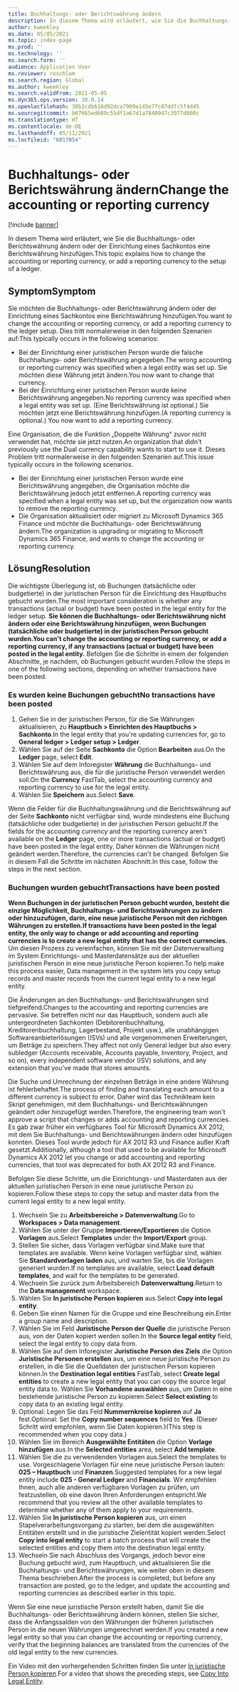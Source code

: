 ```yaml
---
title: Buchhaltungs- oder Berichtswährung ändern
description: In diesem Thema wird erläutert, wie Sie die Buchhaltungs- oder Berichtswährung ändern oder der Einrichtung eines Sachkontos eine Berichtswährung hinzufügen.
author: kweekley
ms.date: 05/05/2021
ms.topic: index-page
ms.prod: ''
ms.technology: ''
ms.search.form: ''
audience: Application User
ms.reviewer: roschlom
ms.search.region: Global
ms.author: kweekley
ms.search.validFrom: 2021-05-05
ms.dyn365.ops.version: 10.0.14
ms.openlocfilehash: 38b2cdb618d92dca7909a145e7fc07ddfc5f4d45
ms.sourcegitcommit: b67665ed689c55df1a67d1a7840947c3977d600c
ms.translationtype: HT
ms.contentlocale: de-DE
ms.lasthandoff: 05/11/2021
ms.locfileid: "6017054"
---
```

# <a name="change-the-accounting-or-reporting-currency"></a><span data-ttu-id="07563-103">Buchhaltungs- oder Berichtswährung ändern</span><span class="sxs-lookup"><span data-stu-id="07563-103">Change the accounting or reporting currency</span></span>

[!include [banner](../includes/banner.md)]

<span data-ttu-id="07563-104">In diesem Thema wird erläutert, wie Sie die Buchhaltungs- oder Berichtswährung ändern oder der Einrichtung eines Sachkontos eine Berichtswährung hinzufügen.</span><span class="sxs-lookup"><span data-stu-id="07563-104">This topic explains how to change the accounting or reporting currency, or add a reporting currency to the setup of a ledger.</span></span>

## <a name="symptom"></a><span data-ttu-id="07563-105">Symptom</span><span class="sxs-lookup"><span data-stu-id="07563-105">Symptom</span></span>

<span data-ttu-id="07563-106">Sie möchten die Buchhaltungs- oder Berichtswährung ändern oder der Einrichtung eines Sachkontos eine Berichtswährung hinzufügen.</span><span class="sxs-lookup"><span data-stu-id="07563-106">You want to change the accounting or reporting currency, or add a reporting currency to the ledger setup.</span></span> <span data-ttu-id="07563-107">Dies tritt normalerweise in den folgenden Szenarien auf:</span><span class="sxs-lookup"><span data-stu-id="07563-107">This typically occurs in the following scenarios:</span></span>

- <span data-ttu-id="07563-108">Bei der Einrichtung einer juristischen Person wurde die falsche Buchhaltungs- oder Berichtswährung angegeben.</span><span class="sxs-lookup"><span data-stu-id="07563-108">The wrong accounting or reporting currency was specified when a legal entity was set up.</span></span> <span data-ttu-id="07563-109">Sie möchten diese Währung jetzt ändern.</span><span class="sxs-lookup"><span data-stu-id="07563-109">You now want to change that currency.</span></span>
- <span data-ttu-id="07563-110">Bei der Einrichtung einer juristischen Person wurde keine Berichtswährung angegeben.</span><span class="sxs-lookup"><span data-stu-id="07563-110">No reporting currency was specified when a legal entity was set up.</span></span> <span data-ttu-id="07563-111">(Eine Berichtswährung ist optional.) Sie möchten jetzt eine Berichtswährung hinzufügen.</span><span class="sxs-lookup"><span data-stu-id="07563-111">(A reporting currency is optional.) You now want to add a reporting currency.</span></span>

<span data-ttu-id="07563-112">Eine Organisation, die die Funktion „Doppelte Währung“ zuvor nicht verwendet hat, möchte sie jetzt nutzen.</span><span class="sxs-lookup"><span data-stu-id="07563-112">An organization that didn't previously use the Dual currency capability wants to start to use it.</span></span> <span data-ttu-id="07563-113">Dieses Problem tritt normalerweise in den folgenden Szenarien auf.</span><span class="sxs-lookup"><span data-stu-id="07563-113">This issue typically occurs in the following scenarios.</span></span>

- <span data-ttu-id="07563-114">Bei der Einrichtung einer juristischen Person wurde eine Berichtswährung angegeben, die Organisation möchte die Berichtswährung jedoch jetzt entfernen.</span><span class="sxs-lookup"><span data-stu-id="07563-114">A reporting currency was specified when a legal entity was set up, but the organization now wants to remove the reporting currency.</span></span>
- <span data-ttu-id="07563-115">Die Organisation aktualisiert oder migriert zu Microsoft Dynamics 365 Finance und möchte die Buchhaltungs- oder Berichtswährung ändern.</span><span class="sxs-lookup"><span data-stu-id="07563-115">The organization is upgrading or migrating to Microsoft Dynamics 365 Finance, and wants to change the accounting or reporting currency.</span></span>

## <a name="resolution"></a><span data-ttu-id="07563-116">Lösung</span><span class="sxs-lookup"><span data-stu-id="07563-116">Resolution</span></span>

<span data-ttu-id="07563-117">Die wichtigste Überlegung ist, ob Buchungen (tatsächliche oder budgetierte) in der juristischen Person für die Einrichtung des Hauptbuchs gebucht wurden.</span><span class="sxs-lookup"><span data-stu-id="07563-117">The most important consideration is whether any transactions (actual or budget) have been posted in the legal entity for the ledger setup.</span></span> <span data-ttu-id="07563-118">**Sie können die Buchhaltungs- oder Berichtswährung nicht ändern oder eine Berichtswährung hinzufügen, wenn Buchungen (tatsächliche oder budgetierte) in der juristischen Person gebucht wurden.**</span><span class="sxs-lookup"><span data-stu-id="07563-118">**You can't change the accounting or reporting currency, or add a reporting currency, if any transactions (actual or budget) have been posted in the legal entity.**</span></span> <span data-ttu-id="07563-119">Befolgen Sie die Schritte in einem der folgenden Abschnitte, je nachdem, ob Buchungen gebucht wurden.</span><span class="sxs-lookup"><span data-stu-id="07563-119">Follow the steps in one of the following sections, depending on whether transactions have been posted.</span></span>

### <a name="no-transactions-have-been-posted"></a><span data-ttu-id="07563-120">Es wurden keine Buchungen gebucht</span><span class="sxs-lookup"><span data-stu-id="07563-120">No transactions have been posted</span></span>

1. <span data-ttu-id="07563-121">Gehen Sie in der juristischen Person, für die Sie Währungen aktualisieren, zu **Hauptbuch \> Einrichten des Hauptbuchs \> Sachkonto**.</span><span class="sxs-lookup"><span data-stu-id="07563-121">In the legal entity that you're updating currencies for, go to **General ledger \> Ledger setup \> Ledger**.</span></span>
2. <span data-ttu-id="07563-122">Wählen Sie auf der Seite **Sachkonto** die Option **Bearbeiten** aus.</span><span class="sxs-lookup"><span data-stu-id="07563-122">On the **Ledger** page, select **Edit**.</span></span>
3. <span data-ttu-id="07563-123">Wählen Sie auf dem Inforegister **Währung** die Buchhaltungs- und Berichtswährung aus, die für die juristische Person verwendet werden soll.</span><span class="sxs-lookup"><span data-stu-id="07563-123">On the **Currency** FastTab, select the accounting currency and reporting currency to use for the legal entity.</span></span>
4. <span data-ttu-id="07563-124">Wählen Sie **Speichern** aus.</span><span class="sxs-lookup"><span data-stu-id="07563-124">Select **Save**.</span></span>

<span data-ttu-id="07563-125">Wenn die Felder für die Buchhaltungswährung und die Berichtswährung auf der Seite **Sachkonto** nicht verfügbar sind, wurde mindestens eine Buchung (tatsächliche oder budgetierte) in der juristischen Person gebucht.</span><span class="sxs-lookup"><span data-stu-id="07563-125">If the fields for the accounting currency and the reporting currency aren't available on the **Ledger** page, one or more transactions (actual or budget) have been posted in the legal entity.</span></span> <span data-ttu-id="07563-126">Daher können die Währungen nicht geändert werden.</span><span class="sxs-lookup"><span data-stu-id="07563-126">Therefore, the currencies can't be changed.</span></span> <span data-ttu-id="07563-127">Befolgen Sie in diesem Fall die Schritte im nächsten Abschnitt.</span><span class="sxs-lookup"><span data-stu-id="07563-127">In this case, follow the steps in the next section.</span></span>

### <a name="transactions-have-been-posted"></a><span data-ttu-id="07563-128">Buchungen wurden gebucht</span><span class="sxs-lookup"><span data-stu-id="07563-128">Transactions have been posted</span></span>

<span data-ttu-id="07563-129">**Wenn Buchungen in der juristischen Person gebucht wurden, besteht die einzige Möglichkeit, Buchhaltungs- und Berichtswährungen zu ändern oder hinzuzufügen, darin, eine neue juristische Person mit den richtigen Währungen zu erstellen.**</span><span class="sxs-lookup"><span data-stu-id="07563-129">**If transactions have been posted in the legal entity, the only way to change or add accounting and reporting currencies is to create a new legal entity that has the correct currencies.**</span></span> <span data-ttu-id="07563-130">Um diesen Prozess zu vereinfachen, können Sie mit der Datenverwaltung im System Einrichtungs- und Masterdatensätze aus der aktuellen juristischen Person in eine neue juristische Person kopieren.</span><span class="sxs-lookup"><span data-stu-id="07563-130">To help make this process easier, Data management in the system lets you copy setup records and master records from the current legal entity to a new legal entity.</span></span>

<span data-ttu-id="07563-131">Die Änderungen an den Buchhaltungs- und Berichtswährungen sind tiefgreifend.</span><span class="sxs-lookup"><span data-stu-id="07563-131">Changes to the accounting and reporting currencies are pervasive.</span></span> <span data-ttu-id="07563-132">Sie betreffen nicht nur das Hauptbuch, sondern auch alle untergeordneten Sachkonten (Debitorenbuchhaltung, Kreditorenbuchhaltung, Lagerbestand, Projekt usw.), alle unabhängigen Softwareanbieterlösungen (ISVs) und alle vorgenommenen Erweiterungen, um Beträge zu speichern.</span><span class="sxs-lookup"><span data-stu-id="07563-132">They affect not only General ledger but also every subledger (Accounts receivable, Accounts payable, Inventory, Project, and so on), every independent software vendor (ISV) solutions, and any extension that you've made that stores amounts.</span></span>

<span data-ttu-id="07563-133">Die Suche und Umrechnung der einzelnen Beträge in eine andere Währung ist fehlerbehaftet.</span><span class="sxs-lookup"><span data-stu-id="07563-133">The process of finding and translating each amount to a different currency is subject to error.</span></span> <span data-ttu-id="07563-134">Daher wird das Technikteam kein Skript genehmigen, mit dem Buchhaltungs- und Berichtswährungen geändert oder hinzugefügt werden.</span><span class="sxs-lookup"><span data-stu-id="07563-134">Therefore, the engineering team won't approve a script that changes or adds accounting and reporting currencies.</span></span> <span data-ttu-id="07563-135">Es gab zwar früher ein verfügbares Tool für Microsoft Dynamics AX 2012, mit dem Sie Buchhaltungs- und Berichtswährungen ändern oder hinzufügen konnten. Dieses Tool wurde jedoch für AX 2012 R3 und Finance außer Kraft gesetzt.</span><span class="sxs-lookup"><span data-stu-id="07563-135">Additionally, although a tool that used to be available for Microsoft Dynamics AX 2012 let you change or add accounting and reporting currencies, that tool was deprecated for both AX 2012 R3 and Finance.</span></span>

<span data-ttu-id="07563-136">Befolgen Sie diese Schritte, um die Einrichtungs- und Masterdaten aus der aktuellen juristischen Person in eine neue juristische Person zu kopieren.</span><span class="sxs-lookup"><span data-stu-id="07563-136">Follow these steps to copy the setup and master data from the current legal entity to a new legal entity.</span></span>

1. <span data-ttu-id="07563-137">Wechseln Sie zu **Arbeitsbereiche \> Datenverwaltung**.</span><span class="sxs-lookup"><span data-stu-id="07563-137">Go to **Workspaces \> Data management**.</span></span>
2. <span data-ttu-id="07563-138">Wählen Sie unter der Gruppe **Importieren/Exportieren** die Option **Vorlagen** aus.</span><span class="sxs-lookup"><span data-stu-id="07563-138">Select **Templates** under the **Import/Export** group.</span></span>
3. <span data-ttu-id="07563-139">Stellen Sie sicher, dass Vorlagen verfügbar sind.</span><span class="sxs-lookup"><span data-stu-id="07563-139">Make sure that templates are available.</span></span> <span data-ttu-id="07563-140">Wenn keine Vorlagen verfügbar sind, wählen Sie **Standardvorlagen laden** aus, und warten Sie, bis die Vorlagen generiert wurden.</span><span class="sxs-lookup"><span data-stu-id="07563-140">If no templates are available, select **Load default templates**, and wait for the templates to be generated.</span></span>
4. <span data-ttu-id="07563-141">Wechseln Sie zurück zum Arbeitsbereich **Datenverwaltung**.</span><span class="sxs-lookup"><span data-stu-id="07563-141">Return to the **Data management** workspace.</span></span>
5. <span data-ttu-id="07563-142">Wählen Sie **In juristische Person kopieren** aus.</span><span class="sxs-lookup"><span data-stu-id="07563-142">Select **Copy into legal entity**.</span></span>
6. <span data-ttu-id="07563-143">Geben Sie einen Namen für die Gruppe und eine Beschreibung ein.</span><span class="sxs-lookup"><span data-stu-id="07563-143">Enter a group name and description.</span></span>
7. <span data-ttu-id="07563-144">Wählen Sie im Feld **Juristische Person der Quelle** die juristische Person aus, von der Daten kopiert werden sollen.</span><span class="sxs-lookup"><span data-stu-id="07563-144">In the **Source legal entity** field, select the legal entity to copy data from.</span></span>
8. <span data-ttu-id="07563-145">Wählen Sie auf dem Inforegister **Juristische Person des Ziels** die Option **Juristische Personen erstellen** aus, um eine neue juristische Person zu erstellen, in die Sie die Quelldaten der juristischen Person kopieren können.</span><span class="sxs-lookup"><span data-stu-id="07563-145">In the **Destination legal entities** FastTab, select **Create legal entities** to create a new legal entity that you can copy the source legal entity data to.</span></span> <span data-ttu-id="07563-146">Wählen Sie **Vorhandene auswählen** aus, um Daten in eine bestehende juristische Person zu kopieren.</span><span class="sxs-lookup"><span data-stu-id="07563-146">Select **Select existing** to copy data to an existing legal entity.</span></span>
9. <span data-ttu-id="07563-147">Optional: Legen Sie das Feld **Nummernkreise kopieren** auf **Ja** fest.</span><span class="sxs-lookup"><span data-stu-id="07563-147">Optional: Set the **Copy number sequences** field to **Yes**.</span></span> <span data-ttu-id="07563-148">(Dieser Schritt wird empfohlen, wenn Sie Daten kopieren.)</span><span class="sxs-lookup"><span data-stu-id="07563-148">(This step is recommended when you copy data.)</span></span>
10. <span data-ttu-id="07563-149">Wählen Sie im Bereich **Ausgewählte Entitäten** die Option **Vorlage hinzufügen** aus.</span><span class="sxs-lookup"><span data-stu-id="07563-149">In the **Selected entities** area, select **Add template**.</span></span>
11. <span data-ttu-id="07563-150">Wählen Sie die zu verwendenden Vorlagen aus.</span><span class="sxs-lookup"><span data-stu-id="07563-150">Select the templates to use.</span></span> <span data-ttu-id="07563-151">Vorgeschlagene Vorlagen für eine neue juristische Person lauten: **025 – Hauptbuch** und **Finanzen**.</span><span class="sxs-lookup"><span data-stu-id="07563-151">Suggested templates for a new legal entity include **025 - General Ledger** and **Financials**.</span></span> <span data-ttu-id="07563-152">Wir empfehlen Ihnen, auch alle anderen verfügbaren Vorlagen zu prüfen, um festzustellen, ob eine davon Ihren Anforderungen entspricht.</span><span class="sxs-lookup"><span data-stu-id="07563-152">We recommend that you review all the other available templates to determine whether any of them apply to your requirements.</span></span>
12. <span data-ttu-id="07563-153">Wählen Sie **In juristische Person kopieren** aus, um einen Stapelverarbeitungsvorgang zu starten, bei dem die ausgewählten Entitäten erstellt und in die juristische Zielentität kopiert werden.</span><span class="sxs-lookup"><span data-stu-id="07563-153">Select **Copy into legal entity** to start a batch process that will create the selected entities and copy them into the destination legal entity.</span></span>
13. <span data-ttu-id="07563-154">Wechseln Sie nach Abschluss des Vorgangs, jedoch bevor eine Buchung gebucht wird, zum Hauptbuch, und aktualisieren Sie die Buchhaltungs- und Berichtswährungen, wie weiter oben in diesem Thema beschrieben.</span><span class="sxs-lookup"><span data-stu-id="07563-154">After the process is completed, but before any transaction are posted, go to the ledger, and update the accounting and reporting currencies as described earlier in this topic.</span></span>

<span data-ttu-id="07563-155">Wenn Sie eine neue juristische Person erstellt haben, damit Sie die Buchhaltungs- oder Berichtswährung ändern können, stellen Sie sicher, dass die Anfangssalden von den Währungen der früheren juristischen Person in die neuen Währungen umgerechnet werden.</span><span class="sxs-lookup"><span data-stu-id="07563-155">If you created a new legal entity so that you can change the accounting or reporting currency, verify that the beginning balances are translated from the currencies of the old legal entity to the new currencies.</span></span>

<span data-ttu-id="07563-156">Ein Video mit den vorhergehenden Schritten finden Sie unter [In juristische Person kopieren](https://community.dynamics.com/365/b/techtalks/posts/copy-into-legal-entity-october-24-2017).</span><span class="sxs-lookup"><span data-stu-id="07563-156">For a video that shows the preceding steps, see [Copy Into Legal Entity](https://community.dynamics.com/365/b/techtalks/posts/copy-into-legal-entity-october-24-2017).</span></span>
